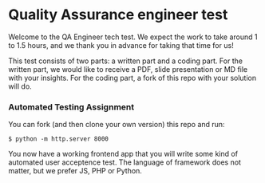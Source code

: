 # Quality Assurance engineer test
Welcome to the QA Engineer tech test. We expect the work to take around 1 to 1.5 hours, and we thank
you in advance for taking that time for us!

This test consists of two parts: a written part and a coding part. For the written part, we would
like to receive a PDF, slide presentation or MD file with your insights. For the coding part, a fork of this repo with
your solution will do.

### Automated Testing Assignment
You can fork (and then clone your own version) this repo and run:

```
$ python -m http.server 8000
```

You now have a working frontend app that you will write some kind of automated user acceptence test.
The language of framework does not matter, but we prefer JS, PHP or Python.
